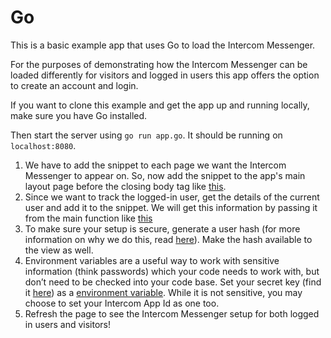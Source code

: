# Go

This is a basic example app that uses Go to load the Intercom Messenger.

For the purposes of demonstrating how the Intercom Messenger can be loaded differently for visitors and logged in users this app offers the option to create an account and login.

If you want to clone this example and get the app up and running locally, make sure you have Go installed.

Then start the server using `go run app.go`. It should be running on `localhost:8080`.

1. We have to add the snippet to each page we want the Intercom Messenger to appear on. So, now add the snippet to the app's main layout page before the closing body tag like [this](https://github.com/intercom/intercom-install-examples/blob/master/go/layout.html#L17).
1. Since we want to track the logged-in user, get the details of the current user and add it to the snippet. We will get this information by passing it from the main function like [this](https://github.com/intercom/intercom-install-examples/blob/master/go/app.go#L34)
1. To make sure your setup is secure, generate a user hash (for more information on why we do this, read [here](https://docs.intercom.com/configure-intercom-for-your-product-or-site/staying-secure/enable-identity-verification-on-your-web-product)). Make the hash available to the view as well.
1. Environment variables are a useful way to work with sensitive information (think passwords) which your code needs to work with, but don’t need to be checked into your code base. Set your secret key (find it [here](https://app.intercom.io/a/apps/_/settings/identity-verification/web)) as a [environment variable](https://golangcode.com/get-and-set-environment-variables/). While it is not sensitive, you may choose to set your Intercom App Id as one too. 
1. Refresh the page to see the Intercom Messenger setup for both logged in users and visitors!
